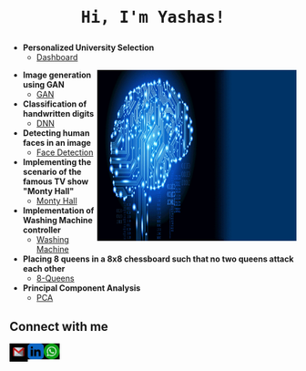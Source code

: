 <h1 align="center"><pre>Hi, I'm Yashas!</h1>

- <b>Personalized University Selection</b>
  - [Dashboard](https://github.com/yashaharshika/Data-Visualization/tree/main)

<img src="https://github.com/yashasp03/yashasp03/blob/main/AI_gif.gif" align = "right" width="350" height="300" />

- <b>Image generation using GAN</b>
  - [GAN](https://github.com/DevaharshaM/AI_Projects/tree/GAN)
- <b>Classification of handwritten digits</b>
  - [DNN](https://github.com/DevaharshaM/AI_Projects/tree/DNN)
- <b>Detecting human faces in an image</b>
  - [Face Detection](https://github.com/DevaharshaM/AI_Projects/tree/Face_Detection)
- <b>Implementing the scenario of the famous TV show "Monty Hall"</b>
  - [Monty Hall](https://github.com/DevaharshaM/AI_Projects/tree/Monty_Hall)
- <b>Implementation of Washing Machine controller</b>
  - [Washing Machine](https://github.com/DevaharshaM/AI_Projects/tree/Washing_Machine)
- <b>Placing 8 queens in a 8x8 chessboard such that no two queens attack each other</b>
  - [8-Queens](https://github.com/DevaharshaM/AI_Projects/tree/8_Queens)
- <b>Principal Component Analysis</b>
  - [PCA](https://github.com/DevaharshaM/AI_Projects/blob/PCA/pca.py) 

<h2> Connect with me</h2>

[<img align="left" alt="Yashas | Gmail" width="32px" src="https://github.com/yashasp03/yashasp03/blob/main/Mail.jpg" />][gmail]
[<img align="left" alt="Yashas | LinkedIn" width="28px" src="https://github.com/yashasp03/yashasp03/blob/main/LinkedIN.jpg" />][linkedin]
[<img align="left" alt="Yashas | Whatsapp" width="28px" src="https://github.com/yashasp03/yashasp03/blob/main/WhatsApp.jpg" />][Whatsapp]

[linkedin]: (https://www.linkedin.com/in/yashasp03/)
[gmail]: yashasparameshwara@gmail.com
[Whatsapp]: +447587655006 
